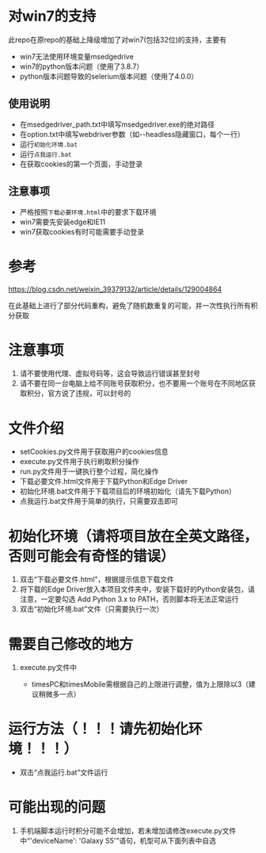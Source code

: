 # 对win7的支持
此repo在原repo的基础上降级增加了对win7(包括32位)的支持，主要有
- win7无法使用环境变量msedgedrive
- win7的python版本问题（使用了3.8.7）
- python版本问题导致的selerium版本问题（使用了4.0.0）
## 使用说明
- 在msedgedriver_path.txt中填写msedgedriver.exe的绝对路径
- 在option.txt中填写webdriver参数（如--headless隐藏窗口，每个一行）
- 运行`初始化环境.bat`
- 运行`点我运行.bat`
- 在获取cookies的第一个页面，手动登录
## 注意事项
- 严格按照`下载必要环境.html`中的要求下载环境
- win7需要先安装edge和IE11
- win7获取cookies有时可能需要手动登录
# 参考

https://blog.csdn.net/weixin_39379132/article/details/129004864

在此基础上进行了部分代码重构，避免了随机数重复的可能，并一次性执行所有积分获取

# 注意事项

1. 请不要使用代理、虚拟号码等，这会导致运行错误甚至封号
2. 请不要在同一台电脑上给不同账号获取积分，也不要用一个账号在不同地区获取积分，官方说了违规，可以封号的


# 文件介绍
- setCookies.py文件用于获取用户的cookies信息
- execute.py文件用于执行刷取积分操作
- run.py文件用于一键执行整个过程，简化操作
- 下载必要文件.html文件用于下载Python和Edge Driver
- 初始化环境.bat文件用于下载项目后的环境初始化（请先下载Python）
- 点我运行.bat文件用于简单的执行，只需要双击即可

# 初始化环境（请将项目放在全英文路径，否则可能会有奇怪的错误）
1. 双击“下载必要文件.html”，根据提示信息下载文件
2. 将下载的Edge Driver放入本项目文件夹中，安装下载好的Python安装包，请注意，一定要勾选 Add Python 3.x to PATH，否则脚本将无法正常运行
3. 双击“初始化环境.bat”文件（只需要执行一次）

# 需要自己修改的地方

1. execute.py文件中

   - timesPC和timesMobile需根据自己的上限进行调整，值为上限除以3（建议稍微多一点）

# 运行方法（！！！请先初始化环境！！！）

- 双击“点我运行.bat”文件运行

# 可能出现的问题

1. 手机端脚本运行时积分可能不会增加，若未增加请修改execute.py文件中“'deviceName': 'Galaxy S5'”语句，机型可从下面列表中自选
